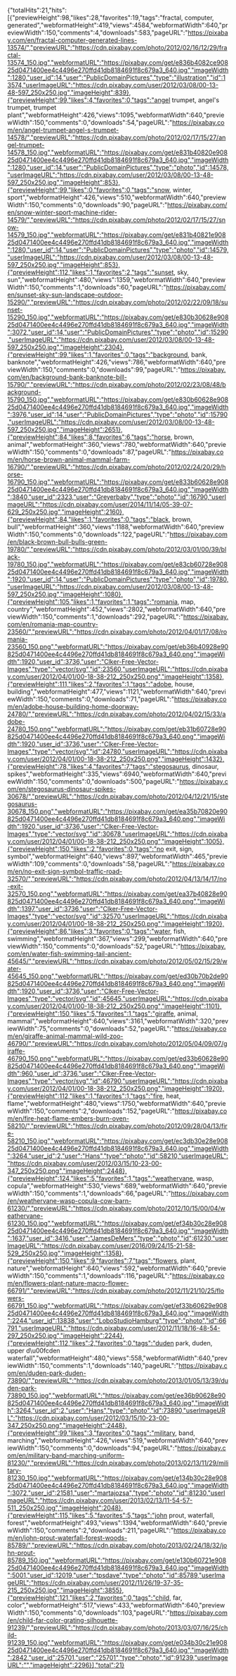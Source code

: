 {"totalHits":21,"hits":[{"previewHeight":98,"likes":28,"favorites":19,"tags":"fractal, computer, generated","webformatHeight":419,"views":4584,"webformatWidth":640,"previewWidth":150,"comments":4,"downloads":583,"pageURL":"https://pixabay.com/en/fractal-computer-generated-lines-13574/","previewURL":"https://cdn.pixabay.com/photo/2012/02/16/12/29/fractal-13574_150.jpg","webformatURL":"https://pixabay.com/get/e836b4082ce90825d0471400ee4c4496e270ffd41db8184691f8c679a3_640.jpg","imageWidth":1280,"user_id":14,"user":"PublicDomainPictures","type":"illustration","id":13574,"userImageURL":"https://cdn.pixabay.com/user/2012/03/08/00-13-48-597_250x250.jpg","imageHeight":839},{"previewHeight":99,"likes":4,"favorites":0,"tags":"angel trumpet, angel's trumpet, trumpet plant","webformatHeight":426,"views":1095,"webformatWidth":640,"previewWidth":150,"comments":0,"downloads":54,"pageURL":"https://pixabay.com/en/angel-trumpet-angel-s-trumpet-14578/","previewURL":"https://cdn.pixabay.com/photo/2012/02/17/15/27/angel-trumpet-14578_150.jpg","webformatURL":"https://pixabay.com/get/e831b40820e90825d0471400ee4c4496e270ffd41db8184691f8c679a3_640.jpg","imageWidth":1280,"user_id":14,"user":"PublicDomainPictures","type":"photo","id":14578,"userImageURL":"https://cdn.pixabay.com/user/2012/03/08/00-13-48-597_250x250.jpg","imageHeight":853},{"previewHeight":99,"likes":0,"favorites":0,"tags":"snow, winter, sport","webformatHeight":426,"views":510,"webformatWidth":640,"previewWidth":150,"comments":0,"downloads":90,"pageURL":"https://pixabay.com/en/snow-winter-sport-machine-rider-14579/","previewURL":"https://cdn.pixabay.com/photo/2012/02/17/15/27/snow-14579_150.jpg","webformatURL":"https://pixabay.com/get/e831b40821e90825d0471400ee4c4496e270ffd41db8184691f8c679a3_640.jpg","imageWidth":1280,"user_id":14,"user":"PublicDomainPictures","type":"photo","id":14579,"userImageURL":"https://cdn.pixabay.com/user/2012/03/08/00-13-48-597_250x250.jpg","imageHeight":853},{"previewHeight":112,"likes":1,"favorites":2,"tags":"sunset, sky, sun","webformatHeight":480,"views":1359,"webformatWidth":640,"previewWidth":150,"comments":1,"downloads":60,"pageURL":"https://pixabay.com/en/sunset-sky-sun-landscape-outdoor-15290/","previewURL":"https://cdn.pixabay.com/photo/2012/02/22/09/18/sunset-15290_150.jpg","webformatURL":"https://pixabay.com/get/e830b30628e90825d0471400ee4c4496e270ffd41db8184691f8c679a3_640.jpg","imageWidth":3072,"user_id":14,"user":"PublicDomainPictures","type":"photo","id":15290,"userImageURL":"https://cdn.pixabay.com/user/2012/03/08/00-13-48-597_250x250.jpg","imageHeight":2304},{"previewHeight":99,"likes":1,"favorites":0,"tags":"background, bank, banknote","webformatHeight":426,"views":786,"webformatWidth":640,"previewWidth":150,"comments":0,"downloads":99,"pageURL":"https://pixabay.com/en/background-bank-banknote-bill-15790/","previewURL":"https://cdn.pixabay.com/photo/2012/02/23/08/48/background-15790_150.jpg","webformatURL":"https://pixabay.com/get/e830b60628e90825d0471400ee4c4496e270ffd41db8184691f8c679a3_640.jpg","imageWidth":3976,"user_id":14,"user":"PublicDomainPictures","type":"photo","id":15790,"userImageURL":"https://cdn.pixabay.com/user/2012/03/08/00-13-48-597_250x250.jpg","imageHeight":2651},{"previewHeight":84,"likes":8,"favorites":6,"tags":"horse, brown, animal","webformatHeight":360,"views":780,"webformatWidth":640,"previewWidth":150,"comments":0,"downloads":87,"pageURL":"https://pixabay.com/en/horse-brown-animal-mammal-farm-16790/","previewURL":"https://cdn.pixabay.com/photo/2012/02/24/20/29/horse-16790_150.jpg","webformatURL":"https://pixabay.com/get/e833b60628e90825d0471400ee4c4496e270ffd41db8184691f8c679a3_640.jpg","imageWidth":3840,"user_id":2323,"user":"Greyerbaby","type":"photo","id":16790,"userImageURL":"https://cdn.pixabay.com/user/2014/11/14/05-39-07-629_250x250.jpg","imageHeight":2160},{"previewHeight":84,"likes":1,"favorites":0,"tags":"black, brown, bull","webformatHeight":360,"views":1188,"webformatWidth":640,"previewWidth":150,"comments":0,"downloads":122,"pageURL":"https://pixabay.com/en/black-brown-bull-bulls-green-19780/","previewURL":"https://cdn.pixabay.com/photo/2012/03/01/00/39/black-19780_150.jpg","webformatURL":"https://pixabay.com/get/e83cb60728e90825d0471400ee4c4496e270ffd41db8184691f8c679a3_640.jpg","imageWidth":1920,"user_id":14,"user":"PublicDomainPictures","type":"photo","id":19780,"userImageURL":"https://cdn.pixabay.com/user/2012/03/08/00-13-48-597_250x250.jpg","imageHeight":1080},{"previewHeight":105,"likes":1,"favorites":1,"tags":"romania, map, country","webformatHeight":452,"views":2802,"webformatWidth":640,"previewWidth":150,"comments":1,"downloads":292,"pageURL":"https://pixabay.com/en/romania-map-country-23560/","previewURL":"https://cdn.pixabay.com/photo/2012/04/01/17/08/romania-23560_150.png","webformatURL":"https://pixabay.com/get/eb36b40928e90825d0471400ee4c4496e270ffd41db8184691f8c679a3_640.png","imageWidth":1920,"user_id":3736,"user":"Clker-Free-Vector-Images","type":"vector/svg","id":23560,"userImageURL":"https://cdn.pixabay.com/user/2012/04/01/00-18-38-212_250x250.png","imageHeight":1358},{"previewHeight":111,"likes":2,"favorites":1,"tags":"adobe, house, building","webformatHeight":477,"views":1121,"webformatWidth":640,"previewWidth":150,"comments":0,"downloads":71,"pageURL":"https://pixabay.com/en/adobe-house-building-home-doorway-24780/","previewURL":"https://cdn.pixabay.com/photo/2012/04/02/15/33/adobe-24780_150.png","webformatURL":"https://pixabay.com/get/eb31b60728e90825d0471400ee4c4496e270ffd41db8184691f8c679a3_640.png","imageWidth":1920,"user_id":3736,"user":"Clker-Free-Vector-Images","type":"vector/svg","id":24780,"userImageURL":"https://cdn.pixabay.com/user/2012/04/01/00-18-38-212_250x250.png","imageHeight":1432},{"previewHeight":78,"likes":4,"favorites":7,"tags":"stegosaurus, dinosaur, spikes","webformatHeight":335,"views":6940,"webformatWidth":640,"previewWidth":150,"comments":0,"downloads":500,"pageURL":"https://pixabay.com/en/stegosaurus-dinosaur-spikes-30678/","previewURL":"https://cdn.pixabay.com/photo/2012/04/12/21/15/stegosaurus-30678_150.png","webformatURL":"https://pixabay.com/get/ea35b70820e90825d0471400ee4c4496e270ffd41db8184691f8c679a3_640.png","imageWidth":1920,"user_id":3736,"user":"Clker-Free-Vector-Images","type":"vector/svg","id":30678,"userImageURL":"https://cdn.pixabay.com/user/2012/04/01/00-18-38-212_250x250.png","imageHeight":1005},{"previewHeight":150,"likes":2,"favorites":0,"tags":"no exit, sign, symbol","webformatHeight":640,"views":897,"webformatWidth":465,"previewWidth":109,"comments":0,"downloads":58,"pageURL":"https://pixabay.com/en/no-exit-sign-symbol-traffic-road-32570/","previewURL":"https://cdn.pixabay.com/photo/2012/04/13/14/17/no-exit-32570_150.png","webformatURL":"https://pixabay.com/get/ea37b40828e90825d0471400ee4c4496e270ffd41db8184691f8c679a3_640.png","imageWidth":1397,"user_id":3736,"user":"Clker-Free-Vector-Images","type":"vector/svg","id":32570,"userImageURL":"https://cdn.pixabay.com/user/2012/04/01/00-18-38-212_250x250.png","imageHeight":1920},{"previewHeight":86,"likes":3,"favorites":0,"tags":"water, fish, swimming","webformatHeight":367,"views":299,"webformatWidth":640,"previewWidth":150,"comments":0,"downloads":52,"pageURL":"https://pixabay.com/en/water-fish-swimming-tail-ancient-45645/","previewURL":"https://cdn.pixabay.com/photo/2012/05/02/15/29/water-45645_150.png","webformatURL":"https://pixabay.com/get/ed30b70b2de90825d0471400ee4c4496e270ffd41db8184691f8c679a3_640.png","imageWidth":1920,"user_id":3736,"user":"Clker-Free-Vector-Images","type":"vector/svg","id":45645,"userImageURL":"https://cdn.pixabay.com/user/2012/04/01/00-18-38-212_250x250.png","imageHeight":1101},{"previewHeight":150,"likes":5,"favorites":1,"tags":"giraffe, animal, mammal","webformatHeight":640,"views":3161,"webformatWidth":320,"previewWidth":75,"comments":0,"downloads":52,"pageURL":"https://pixabay.com/en/giraffe-animal-mammal-wild-zoo-46790/","previewURL":"https://cdn.pixabay.com/photo/2012/05/04/09/07/giraffe-46790_150.png","webformatURL":"https://pixabay.com/get/ed33b60628e90825d0471400ee4c4496e270ffd41db8184691f8c679a3_640.png","imageWidth":960,"user_id":3736,"user":"Clker-Free-Vector-Images","type":"vector/svg","id":46790,"userImageURL":"https://cdn.pixabay.com/user/2012/04/01/00-18-38-212_250x250.png","imageHeight":1920},{"previewHeight":112,"likes":1,"favorites":1,"tags":"fire, heat, flame","webformatHeight":480,"views":1750,"webformatWidth":640,"previewWidth":150,"comments":2,"downloads":152,"pageURL":"https://pixabay.com/en/fire-heat-flame-embers-burn-oven-58210/","previewURL":"https://cdn.pixabay.com/photo/2012/09/28/04/13/fire-58210_150.jpg","webformatURL":"https://pixabay.com/get/ec3db30e28e90825d0471400ee4c4496e270ffd41db8184691f8c679a3_640.jpg","imageWidth":3264,"user_id":2,"user":"Hans","type":"photo","id":58210,"userImageURL":"https://cdn.pixabay.com/user/2012/03/15/10-23-00-347_250x250.png","imageHeight":2448},{"previewHeight":124,"likes":5,"favorites":1,"tags":"weathervane, wasp, copula","webformatHeight":530,"views":689,"webformatWidth":640,"previewWidth":150,"comments":1,"downloads":66,"pageURL":"https://pixabay.com/en/weathervane-wasp-copula-cow-barn-61230/","previewURL":"https://cdn.pixabay.com/photo/2012/10/15/00/04/weathervane-61230_150.jpg","webformatURL":"https://pixabay.com/get/ef34b30c28e90825d0471400ee4c4496e270ffd41db8184691f8c679a3_640.jpg","imageWidth":1637,"user_id":3416,"user":"JamesDeMers","type":"photo","id":61230,"userImageURL":"https://cdn.pixabay.com/user/2016/09/24/15-21-58-529_250x250.jpg","imageHeight":1358},{"previewHeight":150,"likes":9,"favorites":7,"tags":"flowers, plant, nature","webformatHeight":640,"views":592,"webformatWidth":640,"previewWidth":150,"comments":1,"downloads":116,"pageURL":"https://pixabay.com/en/flowers-plant-nature-macro-flower-66791/","previewURL":"https://cdn.pixabay.com/photo/2012/11/21/10/25/flowers-66791_150.jpg","webformatURL":"https://pixabay.com/get/ef33b60629e90825d0471400ee4c4496e270ffd41db8184691f8c679a3_640.jpg","imageWidth":2244,"user_id":13838,"user":"LoboStudioHamburg","type":"photo","id":66791,"userImageURL":"https://cdn.pixabay.com/user/2012/11/18/16-48-54-297_250x250.jpg","imageHeight":2244},{"previewHeight":112,"likes":2,"favorites":0,"tags":"duden park, duden, upper d\u00fcden waterfall","webformatHeight":480,"views":558,"webformatWidth":640,"previewWidth":150,"comments":1,"downloads":140,"pageURL":"https://pixabay.com/en/duden-park-duden-73890/","previewURL":"https://cdn.pixabay.com/photo/2013/01/05/13/39/duden-park-73890_150.jpg","webformatURL":"https://pixabay.com/get/ee36b90628e90825d0471400ee4c4496e270ffd41db8184691f8c679a3_640.jpg","imageWidth":3264,"user_id":2,"user":"Hans","type":"photo","id":73890,"userImageURL":"https://cdn.pixabay.com/user/2012/03/15/10-23-00-347_250x250.png","imageHeight":2448},{"previewHeight":99,"likes":3,"favorites":0,"tags":"military, band, marching","webformatHeight":426,"views":519,"webformatWidth":640,"previewWidth":150,"comments":0,"downloads":94,"pageURL":"https://pixabay.com/en/military-band-marching-uniform-81230/","previewURL":"https://cdn.pixabay.com/photo/2013/02/13/11/29/military-81230_150.jpg","webformatURL":"https://pixabay.com/get/e134b30c28e90825d0471400ee4c4496e270ffd41db8184691f8c679a3_640.jpg","imageWidth":3072,"user_id":21581,"user":"martajozsa","type":"photo","id":81230,"userImageURL":"https://cdn.pixabay.com/user/2013/02/13/11-54-57-511_250x250.jpg","imageHeight":2048},{"previewHeight":115,"likes":5,"favorites":5,"tags":"john prout, waterfall, forest","webformatHeight":493,"views":1394,"webformatWidth":640,"previewWidth":150,"comments":2,"downloads":211,"pageURL":"https://pixabay.com/en/john-prout-waterfall-forest-woods-85789/","previewURL":"https://cdn.pixabay.com/photo/2013/02/24/18/32/john-prout-85789_150.jpg","webformatURL":"https://pixabay.com/get/e130b60721e90825d0471400ee4c4496e270ffd41db8184691f8c679a3_640.jpg","imageWidth":5001,"user_id":12019,"user":"tpsdave","type":"photo","id":85789,"userImageURL":"https://cdn.pixabay.com/user/2012/11/26/19-37-35-215_250x250.jpg","imageHeight":3855},{"previewHeight":121,"likes":2,"favorites":0,"tags":"child, far, color","webformatHeight":517,"views":433,"webformatWidth":640,"previewWidth":150,"comments":0,"downloads":103,"pageURL":"https://pixabay.com/en/child-far-color-grating-silhouette-91239/","previewURL":"https://cdn.pixabay.com/photo/2013/03/07/16/25/child-91239_150.jpg","webformatURL":"https://pixabay.com/get/e034b30c21e90825d0471400ee4c4496e270ffd41db8184691f8c679a3_640.jpg","imageWidth":2842,"user_id":25701,"user":"25701","type":"photo","id":91239,"userImageURL":"","imageHeight":2296}],"total":21}
